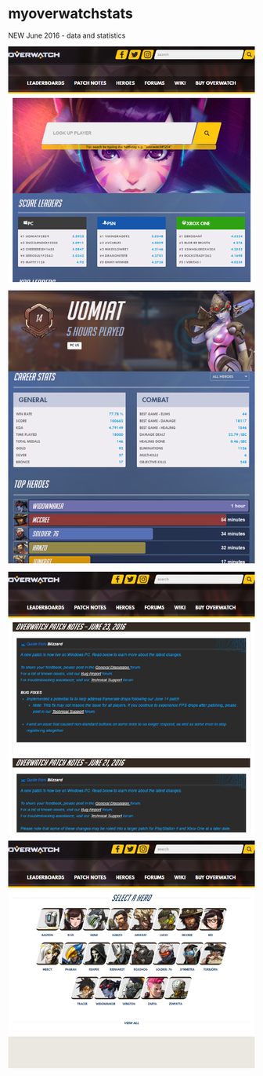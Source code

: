 # myoverwatchstats
NEW June 2016 - data and statistics

![Picture](https://github.com/codeNovels/myoverwatchstats/blob/master/overwatch/content/images/Leaderboard.PNG) 

![Picture](https://github.com/codeNovels/myoverwatchstats/blob/master/overwatch/content/images/mystats.PNG) 

![Picture](https://github.com/codeNovels/myoverwatchstats/blob/master/overwatch/content/images/patchNotes.PNG) 

![Picture](https://github.com/codeNovels/myoverwatchstats/blob/master/overwatch/content/images/heroes.PNG) 
